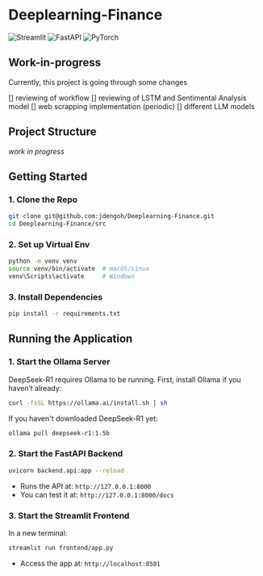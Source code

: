 # Deeplearning-Finance
![Streamlit](https://img.shields.io/badge/Streamlit-%23FE4B4B.svg?style=for-the-badge&logo=streamlit&logoColor=white)
![FastAPI](https://img.shields.io/badge/FastAPI-005571?style=for-the-badge&logo=fastapi)
![PyTorch](https://img.shields.io/badge/PyTorch-%23EE4C2C.svg?style=for-the-badge&logo=PyTorch&logoColor=white)

## Work-in-progress

Currently, this project is going through some changes

[] reviewing of workflow
[] reviewing of LSTM and Sentimental Analysis model
[] web scrapping implementation (periodic)
[] different LLM models

## Project Structure

*work in progress*

## Getting Started

### 1. Clone the Repo

```bash
git clone git@github.com:jdengoh/Deeplearning-Finance.git
cd Deeplearning-Finance/src
```

### 2. Set up Virtual Env

```bash
python -m venv venv
source venv/bin/activate  # macOS/Linux
venv\Scripts\activate     # Windows
```
### 3. Install Dependencies

```bash
pip install -r requirements.txt
```
## Running the Application

### 1. Start the Ollama Server
DeepSeek-R1 requires Ollama to be running. First, install Ollama if you haven’t already:

```bash
curl -fsSL https://ollama.ai/install.sh | sh
```
<!-- Then, start the server:

```bash
ollama serve
``` -->

If you haven't downloaded DeepSeek-R1 yet:

```bash
ollama pull deepseek-r1:1.5b
```

### 2. Start the FastAPI Backend

```bash
uvicorn backend.api:app --reload
```

- Runs the API at: `http://127.0.0.1:8000`
- You can test it at: `http://127.0.0.1:8000/docs`

### 3. Start the Streamlit Frontend
In a new terminal:

```bash
streamlit run frontend/app.py
```
- Access the app at: `http://localhost:8501`
